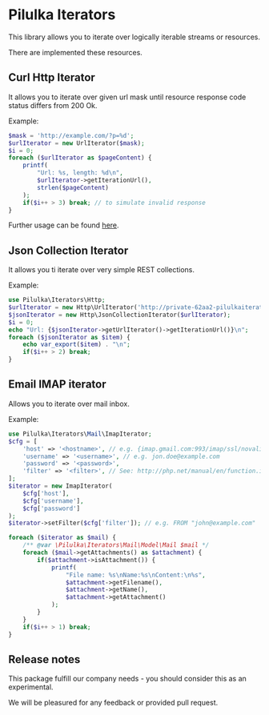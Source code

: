 # Pilulka Iterators

This library allows you to iterate over logically iterable streams or resources.

There are implemented these resources.
 
## Curl Http Iterator

It allows you to iterate over given url mask until resource response code status
 differs from 200 Ok.
 
Example: 
```php
$mask = 'http://example.com/?p=%d';
$urlIterator = new UrlIterator($mask);
$i = 0;
foreach ($urlIterator as $pageContent) {
    printf(
        "Url: %s, length: %d\n",
        $urlIterator->getIterationUrl(),
        strlen($pageContent)
    );
    if($i++ > 3) break; // to simulate invalid response
}
```
Further usage can be found [here](./examples/url-iterator.php).

## Json Collection Iterator

It allows you ti iterate over very simple REST collections.

Example:

```php
use Pilulka\Iterators\Http;
$urlIterator = new Http\UrlIterator('http://private-62aa2-pilulkaiterator.apiary-mock.com/items');
$jsonIterator = new Http\JsonCollectionIterator($urlIterator);
$i = 0;
echo "Url: {$jsonIterator->getUrlIterator()->getIterationUrl()}\n";
foreach ($jsonIterator as $item) {
    echo var_export($item) . "\n";
    if($i++ > 2) break;
}
```

## Email IMAP iterator

Allows you to iterate over mail inbox.

Example:

```php
use Pilulka\Iterators\Mail\ImapIterator;
$cfg = [
    'host' => '<hostname>', // e.g. {imap.gmail.com:993/imap/ssl/novalidate-cert}INBOX
    'username' => '<username>', // e.g. jon.doe@example.com
    'password' => '<password>',
    'filter' => '<filter>', // See: http://php.net/manual/en/function.imap-search.php
];
$iterator = new ImapIterator(
    $cfg['host'],
    $cfg['username'],
    $cfg['password']
);
$iterator->setFilter($cfg['filter']); // e.g. FROM "john@example.com"

foreach ($iterator as $mail) {
    /** @var \Pilulka\Iterators\Mail\Model\Mail $mail */
    foreach ($mail->getAttachments() as $attachment) {
        if($attachment->isAttachment()) {
            printf(
                "File name: %s\nName:%s\nContent:\n%s",
                $attachment->getFilename(),
                $attachment->getName(),
                $attachment->getAttachment()
            );
        }
    }
    if($i++ > 1) break;
}
```

## Release notes

This package fulfill our company needs - you should consider this as an 
 experimental.
 
We will be pleasured for any feedback or provided pull request.
 